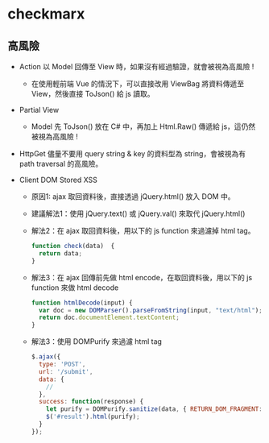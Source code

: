 # checkmarx

## 高風險

- Action 以 Model 回傳至 View 時，如果沒有經過驗證，就會被視為高風險 !
  - 在使用輕前端 Vue 的情況下，可以直接改用 ViewBag 將資料傳遞至 View，然後直接 ToJson() 給 js 讀取。

- Partial View
  - Model 先 ToJson() 放在 C# 中，再加上 Html.Raw() 傳遞給 js，這仍然被視為高風險 !

- HttpGet 儘量不要用 query string & key 的資料型為 string，會被視為有 path traversal 的高風險。

- Client DOM Stored XSS
  - 原因1: ajax 取回資料後，直接透過 jQuery.html() 放入 DOM 中。
  - 建議解法1：使用 jQuery.text() 或 jQuery.val() 來取代 jQuery.html()
  - 解法2：在 ajax 取回資料後，用以下的 js function 來過濾掉 html tag。
  
    ```js
    function check(data)  { 
      return data;
    }
    ```
  - 解法3：在 ajax 回傳前先做 html encode，在取回資料後，用以下的 js function 來做 html decode

    ```js
    function htmlDecode(input) {
      var doc = new DOMParser().parseFromString(input, "text/html");
      return doc.documentElement.textContent;
    }
    ```

  - 解法3：使用 DOMPurify 來過濾 html tag

    ```js
    $.ajax({
      type: 'POST',
      url: '/submit',
      data: {
        // 
      },
      success: function(response) {
        let purify = DOMPurify.sanitize(data, { RETURN_DOM_FRAGMENT: true });
        $('#result').html(purify);
      }
    });
    ```
